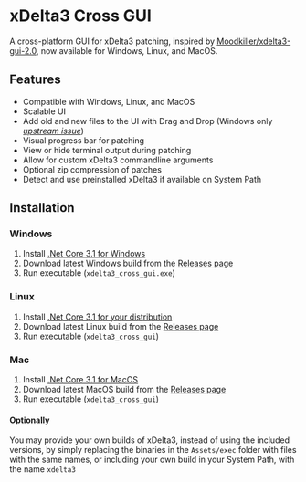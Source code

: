 # xDelta3 Cross GUI
A cross-platform GUI for xDelta3 patching, inspired by [Moodkiller/xdelta3-gui-2.0](https://github.com/Moodkiller/xdelta3-gui-2.0), now available for Windows, Linux, and MacOS.

## Features
- Compatible with Windows, Linux, and MacOS
- Scalable UI
- Add old and new files to the UI with Drag and Drop (Windows only [*upstream issue*](https://github.com/AvaloniaUI/Avalonia/issues/3502))
- Visual progress bar for patching
- View or hide terminal output during patching
- Allow for custom xDelta3 commandline arguments
- Optional zip compression of patches
- Detect and use preinstalled xDelta3 if available on System Path

## Installation
### Windows
1. Install [.Net Core 3.1 for Windows](https://docs.microsoft.com/en-us/dotnet/core/install/windows?tabs=netcore31)
2. Download latest Windows build from the [Releases page](https://github.com/dan0v/xdelta3-cross-gui/releases)
3. Run executable (`xdelta3_cross_gui.exe`)

### Linux
1. Install [.Net Core 3.1 for your distribution](https://docs.microsoft.com/en-us/dotnet/core/install/linux)
2. Download latest Linux build from the [Releases page](https://github.com/dan0v/xdelta3-cross-gui/releases)
3. Run executable (`xdelta3_cross_gui`)

### Mac
1. Install [.Net Core 3.1 for MacOS](https://docs.microsoft.com/en-us/dotnet/core/install/macos)
2. Download latest MacOS build from the [Releases page](https://github.com/dan0v/xdelta3-cross-gui/releases)
3. Run executable (`xdelta3_cross_gui`)

#### Optionally
You may provide your own builds of xDelta3, instead of using the included versions, by simply replacing the binaries in the `Assets/exec` folder with files with the same names, or including your own build in your System Path, with the name `xdelta3`
